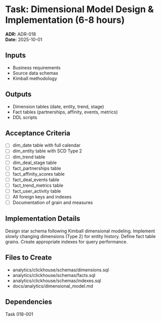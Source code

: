 # Task: Dimensional Model Design & Implementation (6-8 hours)
**ADR:** ADR-018  
**Date:** 2025-10-01

## Inputs
- Business requirements
- Source data schemas
- Kimball methodology

## Outputs
- Dimension tables (date, entity, trend, stage)
- Fact tables (partnerships, affinity, events, metrics)
- DDL scripts

## Acceptance Criteria
- [ ] dim_date table with full calendar
- [ ] dim_entity table with SCD Type 2
- [ ] dim_trend table
- [ ] dim_deal_stage table
- [ ] fact_partnerships table
- [ ] fact_affinity_scores table
- [ ] fact_deal_events table
- [ ] fact_trend_metrics table
- [ ] fact_user_activity table
- [ ] All foreign keys and indexes
- [ ] Documentation of grain and measures

## Implementation Details
Design star schema following Kimball dimensional modeling. Implement slowly changing dimensions (Type 2) for entity history. Define fact table grains. Create appropriate indexes for query performance.

## Files to Create
- analytics/clickhouse/schemas/dimensions.sql
- analytics/clickhouse/schemas/facts.sql
- analytics/clickhouse/schemas/indexes.sql
- docs/analytics/dimensional_model.md

## Dependencies
Task 018-001